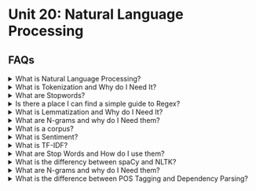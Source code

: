 # Unit 20: Natural Language Processing

## FAQs

<details>
<summary>What is Natural Language Processing?</summary>


<blockquote>
<details>
<summary>In a nutshell:</summary>

Natural Language Processing (NLP) is the development of technology that works with translating human language components into something a computer can work with.   NLP is at work anytime you interact with technology that responds to your language inputs.  It can be thought of processing human language into computer inputs.

Examples include:
- Spell Checker
- Talk to Alexa, Siri or Googl Assistant.
- Voice to text on mobile devices
</details>
<details>
<summary>But why?</summary>

Computer speak is very specific; its unambigous, literal, methodical and mathematical.  Human language is quite the opposite - Words can share multiple meanings when used in different contexts, despite being spelled the same or sounding the same.  When translating words between languages, direct word for word translation will often sound nonsensical because the order of the words and cultural sayings vary.  Even different dialects of the same language can have words or sayings that mean different things depending on your geography.
</details>
</blockquote>
</details>
<details>
<summary>What is Tokenization and Why do I Need It?</summary>

Probably the most basic level of NLP is breaking apart language into smaller chunks.  This could be breaking apart a sentence into words, an article into sentences or book into phrases. The process is called tokenization and it can be thought of as simply stripping down a string using a delimiter as you would in Python using `.split()`.

<blockquote>
<details><summary>Word Tokenization</summary>
In the following example we'll use `.split()` and the a space delimiter to tokenize our sentence:

![Mando](Images/Mando_split.PNG)

This method can work fine in some instances, but NLP can become much trickier than breaking down a sentence on a single delimiter.  You might need to write code that breaks down an entire text into whole phrases on multiple multiple delimiters.  Because of this, we use the Natural Language ToolKit (NLTK) platform to perform our tokenizing.  NLTK provides libraries and tools that help with NLP tasks such as text processing.  Let's tokenize the same sentence using NLTK's tokenizer, `word_tokenizer()`:

![Mando1](Images/Mando_tokens.PNG)

This method allows us to separate the words also, but even includes the period at the end.  It is a more concise delivery of the intended outcome.
</details>
<details><summary>Sentence Tokenization</summary>
In NLP words are not the only items tokenized.  In the following example we'll tokenize a short text into sentences.  First we use `.split()` and the a period delimiter:

![Mando3](Images/Mando_sent_split.PNG)

This works ok, but we can get more concise results using NLTK's `sent_tokenizer()`:

![Mando4](Images/Mando_sent_tokens.PNG)

</details>
</details>


<details>
<summary>What are Stopwords?</summary>

Stopwords are considered words that hold no relevance to the outcome.  In the English langugae words such like, _is_, _the_, and  _it_ are considered extraneous.  They are words that are used in proper grammar but they hold no bearing on the meaning of the sentence.  As part of preprocessing or cleaning data for NLP, its important to remove these words so that unnecessary bias doesn't weigh our model down.  NLTK has built in lists of stopwords in multiple language and provides methods for extracting these words simply.
<blockquote>
<details><summary>Examples of Stopwords:</summary>
We can view the built in list of English stopwords like this:

![stopwords_english](Images/stopwords_english.PNG)

Similarly you can call other languages.  For example, here we look at French stopwords:

![stopwords_french](Images/stopwords_french.PNG)
</details>
<details><summary>Usage:</summary>

Once we have our stopwords we can remove them from our list of important using a for loop.  First we store our stopwords in a variable:

```python
sw = set(stopwords.words('english'))
```
We can then run a for loop with this list to remove the stopwords:

![mando_stopwords](Images/Mando_sw.PNG)


</details>
<details><summary>Custom Stopwords:</summary>

In certain cases we may have additional words we need to remove.  Let's suppose that the words `yoda` and `mandalorian` are not necessary for our NLP work and we wish to add them to our stopwords.  We can add these words to our stopwords list as follows:

```python
sw = set(stopwords.words('english'))
updated_sw = sw.union({'yoda', 'mandalorian'})
```
We can then run a for loop with this new list to remove the stopwords which now include `yoda` and `mandalorian`.  As you can see in our output, this was successful:

![mando_stopwords](Images/Mando_new_sw.PNG)




</details>
</details>

<details>
<summary>Is there a place I can find a simple guide to Regex?</summary>


</details>

<details>
<summary>What is Lemmatization and Why do I Need It?</summary>
Lemmatization is the process of removing the added elements of a word to bring it to its root.  NLTK provides in built functionality for this process. The default for this function is to convert plural nouns to singular, but verbs and adjectives can also be converted.  To use the function, we import the module and instantiate the object as follows:

```python
from nltk.stem import WordNetLemmatizer
lemmatizer = WordNetLemmatizer()
```

We can then call on the function.  `.lemmatize()` must be used on text that has already been tokenized, otherwise it will break apart your text into a list of single letters.  In the following example we will lemmatize the sentence:  *'Of all babies in the many worlds in all the galaxies that make our universe, baby yoda rules all hearts as cutest'*.  The tokenized form of this sentence is stored in the object `baby_Yoda` and is a list of words as follows:
```python
['babies',
 'many',
 'worlds',
 'galaxies',
 'make',
 'universe',
 ',',
 'baby',
 'yoda',
 'rules',
 'hearts',
 'cutest']
```
To properly lemmatize the `baby_Yoda` object:

```python
from nltk.stem import WordNetLemmatizer
lemmatizer = WordNetLemmatizer()

result = []
for word in baby_Yoda:
    word = lemmatizer.lemmatize(word)
    result.append(word)
```
You can see in the following image, that compared to the original output, the new output has converted all plural words to singular:

<img src = 'Images/lemmatize_baby_Yoda.png' width = 400>

A more concise way to generate this new list is with a list comprehension.  The results are the same:

```python
from nltk.stem import WordNetLemmatizer
lemmatizer = WordNetLemmatizer()

result = [lemmatizer.lemmatize(word) for word in new_babyYoda]
```
</details>


<details>
<summary>What are N-grams and why do I Need them?</summary>

Ngrams are word groupings that are grouped by **N** number of words.  For example we tokenize our mandalorian sentence into bigrams like this:



</details>


<details>
<summary>What is a corpus?</summary>

A corpus is a collection of writings, whether on a particular subject or by an author.  The corpus of J.K. Rowling's work would include the Harry Potter series, spin-offs like *Fantastic Beasts and Where to Find Them*, and those books written under a pen name such as *Cuckoo's Calling*.

In NLP a corpus can be thought of as a dataset that is specific to NLP tasks.  Corpora are vital for NLP, because effective NLP requires large quantities of text based data that include as many words as possible.  The larger the corpus (dataset), the more likely low frequency words are to be included in the text.

There are numerous well known corpora used in NLP, some are general for language based applications, and some are more specialized for task specific applications.  For example, when working on sentiment analysis projects, you could use the IMDB Reviews or Yelp Reviews corpora.

For more info on corpora, how they work in NLP and where you can find corpora to use in your own projects click [here](https://devopedia.org/text-corpus-for-nlp)

</details>


<details>
<summary>What is Sentiment?</summary>
</details>



<details>
<summary>What is TF-IDF?</summary>
</details>



<details>
<summary>What are Stop Words and How do I use them?</summary>
</details>



<details>
<summary>What is the differency between spaCy and NLTK?</summary>
</details>



<details>
<summary>What are N-grams and why do I Need them?</summary>
</details>


<details>
<summary>What is the difference between POS Tagging and Dependency Parsing?</summary>
</details>
